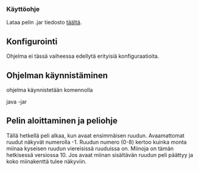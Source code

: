 ### Käyttöohje
Lataa pelin .jar tiedosto [täältä]().

## Konfigurointi
Ohjelma ei tässä vaiheessa edellytä erityisiä konfiguraatioita.

## Ohjelman käynnistäminen
ohjelma käynnistetään komennolla

java -jar

## Pelin aloittaminen ja peliohje
Tällä hetkellä peli alkaa, kun avaat ensimmäisen ruudun. Avaamattomat ruudut näkyvät numerolla -1. Ruudun numero (0-8) kertoo kuinka monta miinaa kyseisen ruudun viereisissä ruuduissa on. Miinoja on tämän hetkisessä versiossa 10. Jos avaat miinan sisältävän ruudun peli päättyy ja koko miinakenttä tulee näkyviin.
